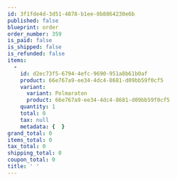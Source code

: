 ```yaml
---
id: 3f1fde4d-3d51-4878-b1ee-0b8864230e6b
published: false
blueprint: order
order_number: 359
is_paid: false
is_shipped: false
is_refunded: false
items:
  -
    id: d2ec73f5-6794-4efc-9690-951a8b61b0af
    product: 66e767a9-ee34-4dc4-8681-d09bb59f0cf5
    variant:
      variant: Polmaraton
      product: 66e767a9-ee34-4dc4-8681-d09bb59f0cf5
    quantity: 1
    total: 0
    tax: null
    metadata: {  }
grand_total: 0
items_total: 0
tax_total: 0
shipping_total: 0
coupon_total: 0
title: ' '
---
```

